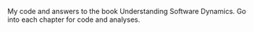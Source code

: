My code and answers to the book Understanding Software Dynamics.
Go into each chapter for code and analyses.
